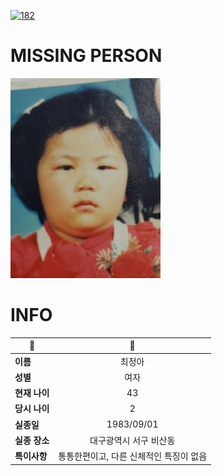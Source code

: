[![182](https://img.shields.io/badge/%EC%8B%A4%EC%A2%85%EC%8B%A0%EA%B3%A0%EB%8A%94%20%EA%B5%AD%EB%B2%88%EC%97%86%EC%9D%B4-182-blue)](http://safe182.go.kr/index.do)

# MISSING PERSON

<img src="./missing_person.jpg">

# INFO

|🔑|💎|
|--|:--:|
|**이름**|최정아|
|**성별**|여자|
|**현재 나이**|43|
|**당시 나이**|2|
|**실종일**|1983/09/01|
|**실종 장소**|대구광역시 서구 비산동 |
|**특이사항**|통통한편이고, 다른 신체적인 특징이 없음|
